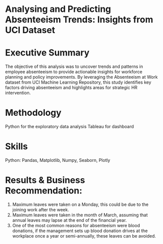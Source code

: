 # Analysing and Predicting Absenteeism Trends: Insights from UCI Dataset


# Executive Summary
The objective of this analysis was to uncover trends and patterns in employee absenteeism to provide actionable insights for workforce planning and policy improvements. By leveraging the Absenteeism at Work dataset from UCI Machine Learning Repository, this study identifies key factors driving absenteeism and highlights areas for strategic HR intervention.

# Methodology
Python for the exploratory data analysis
Tableau for dashboard

# Skills
Python: Pandas, Matplotlib, Numpy, Seaborn, Plotly

# Results & Business Recommendation:
1. Maximum leaves were taken on a Monday, this could be due to the joining work after the week.
2. Maximum leaves were taken in the month of March, assuming that annual leaves may lapse at the end of the financial year.
3. One of the most common reasons for absenteeism were blood donations, if the management sets up blood donation drives at the workplace once a year or semi-annually, these leaves can be avoided.
